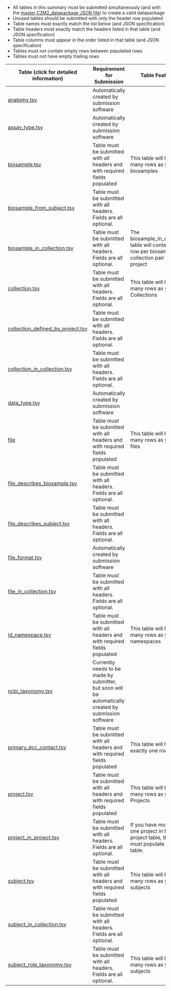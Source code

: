 - All tables in this summary must be submitted simultaneously (and with the [master C2M2_datapackage JSON file](https://osf.io/e5tc2/)) to create a valid datapackage
- Unused tables should be submitted with only the header row populated
- Table names must exactly match the list below (and JSON specification)
- Table headers must exactly match the headers listed in that table (and JSON specification)
- Table columns must appear in the order listed in that table (and JSON specification)
- Tables must not contain empty rows between populated rows
- Tables must not have empty trailing rows

Table (click for detailed information)|Requirement for Submission|Table Features
-----------| -----------| -------------
[anatomy.tsv](./TableInfo:-anatomy.tsv)|Automatically created by submission software|
[assay_type.tsv](./TableInfo:-assay_type.tsv)|Automatically created by submission software|
[biosample.tsv](./TableInfo:-biosample.tsv)|Table must be submitted with all headers and with required fields populated|This table will have as many rows as you have biosamples
[biosample_from_subject.tsv](./TableInfo:-biosample_from_subject.tsv)|Table must be submitted with all headers. Fields are all optional.|
[biosample_in_collection.tsv](./TableInfo:-biosample_in_collection.tsv)|Table must be submitted with all headers. Fields are all optional.|The biosample_in_collection table will contain one row per biosample-collection pair in your project
[collection.tsv](./TableInfo:-collection.tsv)|Table must be submitted with all headers. Fields are all optional.|This table will have as many rows as you have Collections
[collection_defined_by_project.tsv](./TableInfo:-collection_defined_by_project.tsv)|Table must be submitted with all headers. Fields are all optional.|
[collection_in_collection.tsv](./TableInfo:-collection_in_collection.tsv)|Table must be submitted with all headers. Fields are all optional.|
[data_type.tsv](./TableInfo:-data_type.tsv)|Automatically created by submission software|
[file](./TableInfo:-file.tsv)|Table must be submitted with all headers and with required fields populated|This table will have as many rows as you have files
[file_describes_biosample.tsv](./TableInfo:-file_describes_biosample.tsv)|Table must be submitted with all headers. Fields are all optional.|
[file_describes_subject.tsv](./TableInfo:-file_describes_subject.tsv)|Table must be submitted with all headers. Fields are all optional.|
[file_format.tsv](./TableInfo:-file_format.tsv)|Automatically created by submission software|
[file_in_collection.tsv](./TableInfo:-file_in_collection.tsv)|Table must be submitted with all headers. Fields are all optional.|
[id_namespace.tsv](./TableInfo:-id_namespace.tsv)|Table must be submitted with all headers and with required fields populated|This table will have as many rows as you have namespaces
[ncbi_taxonomy.tsv](./TableInfo:-ncbi_taxonomy.tsv)|Currently needs to be made by submitter, but soon will be automatically created by submission software|
[primary_dcc_contact.tsv](./TableInfo:-primary_dcc_contact.tsv)|Table must be submitted with all headers and with required fields populated|This table will have exactly one row 
[project.tsv](./TableInfo:-project.tsv)|Table must be submitted with all headers and with required fields populated|This table will have as many rows as you have Projects
[project_in_project.tsv](./TableInfo:-project_in_project.tsv)|Table must be submitted with all headers. Fields are all optional.|If you have more than one project in the project table, then you must populate this table.
[subject.tsv](./TableInfo:-subject.tsv)|Table must be submitted with all headers and with required fields populated|This table will have as many rows as you have subjects
[subject_in_collection.tsv](./TableInfo:-subject_in_collection.tsv)|Table must be submitted with all headers. Fields are all optional.|
[subject_role_taxonomy.tsv](./TableInfo:-subject_role_taxonomy.tsv)|Table must be submitted with all headers. Fields are all optional.|This table will have as many rows as you have subjects
